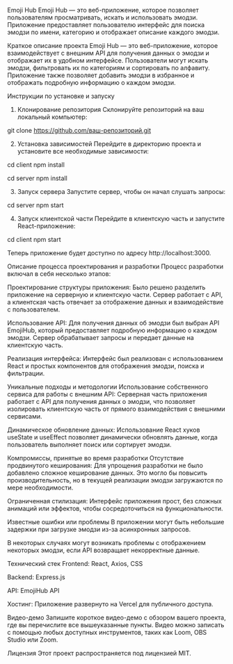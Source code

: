 Emoji Hub
Emoji Hub — это веб-приложение, которое позволяет пользователям просматривать, искать и использовать эмодзи. Приложение предоставляет пользователю интерфейс для поиска эмодзи по имени, категорию и отображает описание каждого эмодзи.

Краткое описание проекта
Emoji Hub — это веб-приложение, которое взаимодействует с внешним API для получения данных о эмодзи и отображает их в удобном интерфейсе. Пользователи могут искать эмодзи, фильтровать их по категориям и сортировать по алфавиту. Приложение также позволяет добавить эмодзи в избранное и отображать подробную информацию о каждом эмодзи.

Инструкции по установке и запуску
1. Клонирование репозитория
Склонируйте репозиторий на ваш локальный компьютер:

git clone https://github.com/ваш-репозиторий.git

2. Установка зависимостей
Перейдите в директорию проекта и установите все необходимые зависимости:

cd client npm install

cd server npm install

3. Запуск сервера
Запустите сервер, чтобы он начал слушать запросы:

cd server npm start

4. Запуск клиентской части
Перейдите в клиентскую часть и запустите React-приложение:

cd client npm start

Теперь приложение будет доступно по адресу http://localhost:3000.

Описание процесса проектирования и разработки
Процесс разработки включал в себя несколько этапов:

Проектирование структуры приложения: Было решено разделить приложение на серверную и клиентскую части. Сервер работает с API, а клиентская часть отвечает за отображение данных и взаимодействие с пользователем.

Использование API: Для получения данных об эмодзи был выбран API EmojiHub, который предоставляет подробную информацию о каждом эмодзи. Сервер обрабатывает запросы и передает данные на клиентскую часть.

Реализация интерфейса: Интерфейс был реализован с использованием React и простых компонентов для отображения эмодзи, поиска и фильтрации.

Уникальные подходы и методологии
Использование собственного сервиса для работы с внешним API: Серверная часть приложения работает с API для получения данных о эмодзи, что позволяет изолировать клиентскую часть от прямого взаимодействия с внешними сервисами.

Динамическое обновление данных: Использование React хуков useState и useEffect позволяет динамически обновлять данные, когда пользователь выполняет поиск или сортирует эмодзи.

Компромиссы, принятые во время разработки
Отсутствие продвинутого кеширования: Для упрощения разработки не было добавлено сложное кеширование данных. Это могло бы повысить производительность, но в текущей реализации эмодзи загружаются по мере необходимости.

Ограниченная стилизация: Интерфейс приложения прост, без сложных анимаций или эффектов, чтобы сосредоточиться на функциональности.

Известные ошибки или проблемы
В приложении могут быть небольшие задержки при загрузке эмодзи из-за асинхронных запросов.

В некоторых случаях могут возникать проблемы с отображением некоторых эмодзи, если API возвращает некорректные данные.

Технический стек
Frontend: React, Axios, CSS

Backend: Express.js

API: EmojiHub API

Хостинг: Приложение развернуто на Vercel для публичного доступа.

Видео-демо
Запишите короткое видео-демо с обзором вашего проекта, где вы перечислите все вышеуказанные пункты. Видео можно записать с помощью любых доступных инструментов, таких как Loom, OBS Studio или Zoom.

Лицензия
Этот проект распространяется под лицензией MIT.


